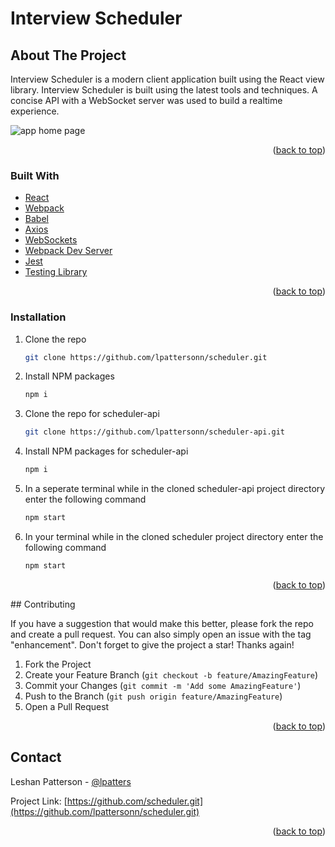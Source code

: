 # Interview Scheduler

## About The Project

Interview Scheduler is a modern client application built using the React view library. Interview Scheduler is built using the latest tools and techniques. A concise API with a WebSocket server was used to build a realtime experience.

![app home page](https://github.com/lpattersonn/scheduler/blob/master/public/images/scheduler.png?raw=true)

<p align="right">(<a href="#top">back to top</a>)</p>

### Built With

* [React](https://reactjs.org/)
* [Webpack](https://reactjs.org/)
* [Babel](https://reactjs.org/)
* [Axios](https://reactjs.org/)
* [WebSockets](https://reactjs.org/)
* [Webpack Dev Server](https://reactjs.org/)
* [Jest](https://reactjs.org/)
* [Testing Library](https://reactjs.org/)


<p align="right">(<a href="#top">back to top</a>)</p>

<!-- GETTING STARTED -->

### Installation

1. Clone the repo
   ```sh 
   git clone https://github.com/lpattersonn/scheduler.git
   ```
2. Install NPM packages
   ```sh
   npm i
   ```
3. Clone the repo for scheduler-api
   ```sh 
   git clone https://github.com/lpattersonn/scheduler-api.git
   ```
4. Install NPM packages for scheduler-api
   ```sh
   npm i
   ```
5. In a seperate terminal while in the cloned scheduler-api project directory enter the following command
   ```sh
   npm start
   ```
6. In your terminal while in the cloned scheduler project directory enter the following command
   ```sh
   npm start
   ```
   
<p align="right">(<a href="#top">back to top</a>)</p>
<!-- ROADMAP -->
<!-- CONTRIBUTING -->
## Contributing

If you have a suggestion that would make this better, please fork the repo and create a pull request. You can also simply open an issue with the tag "enhancement".
Don't forget to give the project a star! Thanks again!

1. Fork the Project
2. Create your Feature Branch (`git checkout -b feature/AmazingFeature`)
3. Commit your Changes (`git commit -m 'Add some AmazingFeature'`)
4. Push to the Branch (`git push origin feature/AmazingFeature`)
5. Open a Pull Request

<p align="right">(<a href="#top">back to top</a>)</p>

<!-- CONTACT -->
## Contact

Leshan Patterson - [@lpatters](https://ca.linkedin.com/in/lpatters)

Project Link: [https://github.com/scheduler.git](https://github.com/lpattersonn/scheduler.git)

<p align="right">(<a href="#top">back to top</a>)</p>

<!-- ACKNOWLEDGMENTS -->
